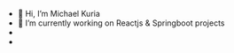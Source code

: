 - 👋 Hi, I’m Michael Kuria
- 🌱 I’m currently working on Reactjs & Springboot projects
-
- 

<!---
Michael-Kuria/Michael-Kuria is a ✨ special ✨ repository because its `README.md` (this file) appears on your GitHub profile.
You can click the Preview link to take a look at your changes.
--->

